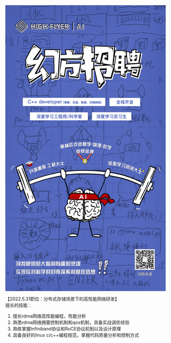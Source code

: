 <img src="https://github.com/cherryhanminmin/cherryhanminmin/blob/main/job%20posting.png" width="600" height="900" align="middle" />   


 【2022.5.31职位：分布式存储场景下的高性能网络研发】  
 擅长的技能：  
 1. 擅长rdma网络高性能编程，性能分析  
 2. 熟悉rdma网络拥塞控制机制和qos机制，具备实战调优经验  
 3. 熟练掌握Infiniband协议和RoCE协议机制以及设计原理  
 4. 具备良好的linux c/c++编程规范，掌握代码质量分析和控制方式  
